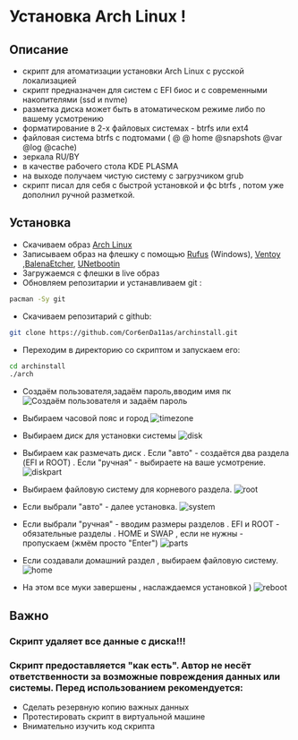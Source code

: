 # Установка Arch Linux !

## Описание

- скрипт для атоматизации установки Arch Linux с русской локализацией
- скрипт предназначен для систем с EFI биос и с современными накопителями (ssd и nvme)
- разметка диска может быть в атоматическом режиме либо по вашему усмотрению
- форматирование в 2-х файловых системах - btrfs или ext4
- файловая система btrfs с подтомами ( @  @ home @snapshots @var @log @cache)
- зеркала RU/BY
- в качестве рабочего стола KDE PLASMA
- на выходе получаем чистую систему с загрузчиком grub
- скрипт писал для себя с быстрой установкой и фс btrfs , потом уже дополнил ручной разметкой.

## Установка

- Скачиваем образ [Arch Linux](https://archlinux.org)
- Записываем образ на флешку с помощью [Rufus](https://rufus.ie/ru/) (Windows), [Ventoy](https://www.ventoy.net/en/index.html) ,[BalenaEtcher](https://etcher.balena.io/), [UNetbootin](https://unetbootin.github.io/)
- Загружаемся с флешки в live образ
- Oбновляем репозитарии и устанавливаем git :
```bash
pacman -Sy git
```
- Скачиваем репозитарий с github:
```bash
git clone https://github.com/Cor6enDa11as/archinstall.git
```
- Переходим в директорию со скриптом и запускаем его:
```bash
cd archinstall
./arch
```
- Создаём пользователя,задаём пароль,вводим имя пк
![Создаём пользователя и задаём пароль](screenshots/user.png)

- Выбираем часовой пояс и город
![timezone](screenshots/timezone.png)

- Выбираем диск для установки системы
![disk](screenshots/disk.png)

- Выбираем как размечать диск . Если "авто" - создаётся два раздела (EFI и ROOT) . Если "ручная" - выбираете на ваше усмотрение.
![diskpart](screenshots/diskpart.png)

- Выбираем файловую систему для корневого раздела.
![root](screenshots/root.png)

- Если выбрали "авто" - далее установка.
![system](screenshots/system.png)

- Если выбрали "ручная" - вводим размеры разделов . EFI и ROOT - обязательные разделы . HOME и SWAP , если не нужны - пропускаем (жмём просто "Enter")
![parts](screenshots/parts.png)

- Если создавали домашний раздел , выбираем файловую систему.
![home](screenshots/home.png)

- На этом все муки завершены , наслаждаемся установкой )
![reboot](screenshots/reboot.png)

## Важно

### Скрипт удаляет все данные с диска!!!

### Скрипт предоставляется "как есть". Автор не несёт ответственности за возможные повреждения данных или системы. Перед использованием рекомендуется:

- Сделать резервную копию важных данных
- Протестировать скрипт в виртуальной машине
- Внимательно изучить код скрипта

 

  
